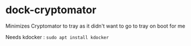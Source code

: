# dock-cryptomator

Minimizes Cryptomator to tray as it didn't want to go to tray on boot for me

Needs kdocker :
`sudo apt install kdocker`


